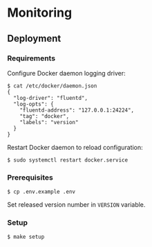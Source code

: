 # Monitoring

## Deployment

### Requirements

Configure Docker daemon logging driver:

```
$ cat /etc/docker/daemon.json
{
  "log-driver": "fluentd",
  "log-opts": {
    "fluentd-address": "127.0.0.1:24224",
    "tag": "docker",
    "labels": "version"
  }
}
```

Restart Docker daemon to reload configuration:

```
$ sudo systemctl restart docker.service
```

### Prerequisites

```
$ cp .env.example .env
```

Set released version number in `VERSION` variable.

### Setup

```
$ make setup
```
